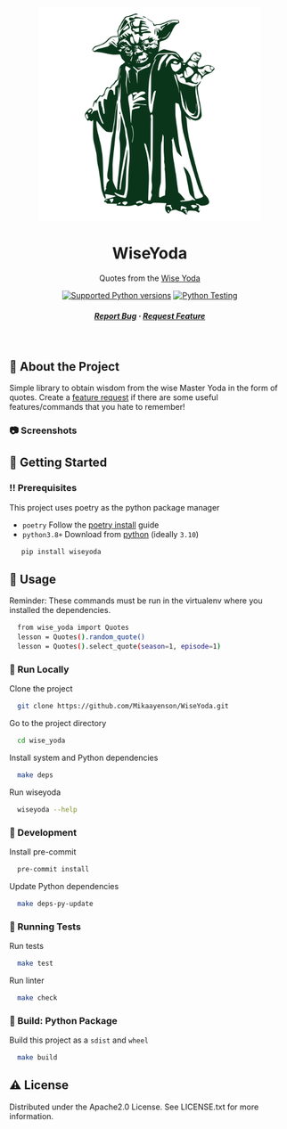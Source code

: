 #

<div align="center">

  <img src="assets/logo.png" alt="logo" width="400" height="auto" />
  <h1>WiseYoda</h1>

  <p>
    Quotes from the <a href="https://github.com/Mikaayenson/WiseYoda">Wise Yoda</a>
  </p>

<!-- Badges -->

[![Supported Python versions](https://img.shields.io/badge/python-3.8+-blue.svg)](https://www.python.org/downloads/)
[![Python Testing](https://github.com/Mikaayenson/WiseYoda/actions/workflows/python-testing.yml/badge.svg)](https://github.com/Mikaayenson/WiseYoda/actions/workflows/python-testing.yml)

<h5>
    <a href="https://github.com/Mikaayenson/WiseYoda/issues/">Report Bug</a>
  <span> · </span>
    <a href="https://github.com/Mikaayenson/WiseYoda/issues/">Request Feature</a>
  </h5>
</div>

<br />

<!-- About the Project -->
## :star2: About the Project

Simple library to obtain wisdom from the wise Master Yoda in the form of quotes. Create a [feature request](https://github.com/Mikaayenson/WiseYoda/issues) if there are some useful features/commands that you hate to remember!

<!-- Screenshots -->
### :camera: Screenshots

<p align="center">
  <!-- <img width="969" alt="Terminal Output" src=""> -->
</p>

<!-- Getting Started -->
## :toolbox: Getting Started

<!-- Prerequisites -->
### :bangbang: Prerequisites

This project uses poetry as the python package manager

- `poetry` Follow the [poetry install](https://python-poetry.org/docs/) guide
- `python3.8+` Download from [python](https://www.python.org/downloads/) (ideally `3.10`)

```bash
   pip install wiseyoda
```

<!-- Usage -->
## :eyes: Usage

Reminder: These commands must be run in the virtualenv where you installed the dependencies.

```bash
  from wise_yoda import Quotes
  lesson = Quotes().random_quote()
  lesson = Quotes().select_quote(season=1, episode=1)
```

<!-- Run Locally -->
### :running: Run Locally

Clone the project

```bash
  git clone https://github.com/Mikaayenson/WiseYoda.git
```

Go to the project directory

```bash
  cd wise_yoda
```

Install system and Python dependencies

```bash
  make deps
```

Run wiseyoda

```bash
  wiseyoda --help
```

<!-- Development -->
### :construction: Development

<div align="center">
  <!-- <img width="969" alt="Make Help" src=""> -->
</div>

Install pre-commit

```bash
  pre-commit install
```

Update Python dependencies

```bash
  make deps-py-update
```

<!-- Running Tests -->
### :test_tube: Running Tests

Run tests

```bash
  make test
```

Run linter

```bash
  make check
```

<!-- Build: Poetry -->
### :triangular_flag_on_post: Build: Python Package

Build this project as a `sdist` and `wheel`

```bash
  make build
```


<!-- License -->
## :warning: License

Distributed under the Apache2.0 License. See LICENSE.txt for more information.
